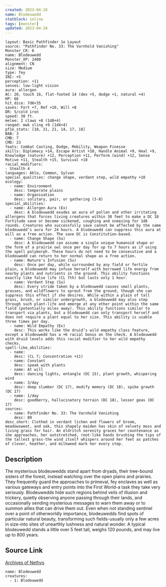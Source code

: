 ```yaml
---
created: 2023-04-28
name: Blodeuwedd
statblock: inline
tags: [monster]
updated: 2023-04-28
---
```

```statblock
layout: Basic Pathfinder 1e Layout
source: "Pathfinder No. 33: The Varnhold Vanishing"
Monster_CR: 6
name: Blodeuwedd
Monster_XP: 2400
alignment: CN
size: Medium
type: fey
INI: +5
perception: +11
senses: low-light vision
aura: allergen
AC: 20, touch 16, flat-footed 14 (dex +5, dodge +1, natural +4)
HP: 66
hit_dice: 7d6+35
saves: Fort +7, Ref +10, Will +8
DR: 5/cold iron
speed: 30 ft.
melee: 2 claws +8 (1d8+4)
ranged: mwk sling +9 (1d4+4)
pf1e_stats: [18, 21, 21, 14, 17, 18]
BAB: 3
CMB: 7
CMD: 23
feats: Combat Casting, Dodge, Mobility, Weapon Finesse
skills: Diplomacy +14, Escape Artist +10, Handle Animal +9, Heal +9, Knowledge (nature) +12, Perception +11, Perform (wind) +12, Sense Motive +11, Stealth +15, Survival +10
racial_modifiers:
- Stealth 4
languages: Aklo, Common, Sylvan
special_qualities: change shape, verdant step, wild empathy +10
ecology:
  - name: Environment
    desc: temperate plains
  - name: Organisation
    desc: solitary, pair, or gathering (3-8)
special_abilities:
  - name: Allergen Aura (Ex)
    desc: A blodeuwedd exudes an aura of pollen and other irritating allergens that forces living creatures within 30 feet to make a DC 18 Fortitude save or become sickened, coughing and sneezing for 1d6 rounds. Creatures who successfully save cannot be affected by the same blodeuwedd’s aura for 24 hours. A blodeuwedd can suppress this aura at will as a free action. The save DC is Constitution-based.
  - name: Change Shape (Su)
    desc: A blodeuwedd can assume a single unique humanoid shape or the form of a prairie owl once per day for up to 7 hours as if using the spell polymorph. These hours do not need to be consecutive and a blodeuwedd can return to her normal shape as a free action.
  - name: Nature's Infusion (Su)
    desc: Once per day, while surrounded by any field or fertile plain, a blodeuwedd may infuse herself with borrowed life energy from nearby plants and nutrients in the ground. This ability functions exactly like false life (CL 7th) but lasts only 1 hour.
  - name: Verdant Step (Su)
    desc: Every stride taken by a blodeuwedd causes small plants, grasses, and wildflowers to sprout from the ground, though she can suppress this effect if she desires. While within a plain of tall grass, brush, or similar undergrowth, a blodeuwedd may also step through such plant-life and emerge at any other point within the same field (potentially miles away). This ability functions similar to transport via plants, but a blodeuwedd can only transport herself and does not require a plant equal to her size. This ability is usable three times per day.
  - name: Wild Empathy (Ex)
    desc: This works like the druid’s wild empathy class feature, except a blodeuwedd has a +6 racial bonus on the check. A blodeuwedd with druid levels adds this racial modifier to her wild empathy checks.
spell-like_abilities:
  - name:
    desc: (CL 7; Concentration +11)
  - name: Constant
    desc: speak with plants
  - name: At will
    desc: dancing lights, entangle (DC 15), plant growth, whispering wind
  - name: 3/day
    desc: deep slumber (DC 17), modify memory (DC 18), spike growth (DC 17)
  - name: 1/day
    desc: goodberry, hallucinatory terrain (DC 18), lesser geas (DC 17)
sources:
  - name: Pathfinder No. 33: The Varnhold Vanishing
    desc: 80
desc_short: Clothed in verdant lichen and flowers of broom, meadowsweet, and oak, this shapely maiden has skin of velvety moss and living grass for hair. An eldritch serenity graces her countenance as she approaches, her outstretched, root-like hands brushing the tips of the tallest grass-the wind itself whispers around her feet as patches of clover, heather, and milkweed mark her every step.
```
## Description
The mysterious blodeuwedds stand apart from dryads, their tree-bound sisters of the forest, instead watching over the open plains and prairies. They frequently guard the approaches to primeval, fey enclaves as well as various gateways and entry points into the First World-a task they take very seriously. Blodeuwedds hide such regions behind veils of illusion and trickery, quietly observing anyone passing through their lands, and occasionally sending mysterious messages to warn them away or to summon allies that can drive them out. Even when not standing sentinel over a point of otherworldly importance, blodeuwedds find spots of particular natural beauty, transforming such fields-usually only a few acres in size-into sites of unearthly lushness and natural wonder. A typical blodeuwedd stands a little over 5 feet tall, weighs 120 pounds, and may live up to 800 years.
## Source Link
[Archives of Nethys](https://aonprd.com/MonsterDisplay.aspx?ItemName=Blodeuwedd)
```encounter-table
name: Blodeuwedd
creatures:
  - 1: Blodeuwedd
```
